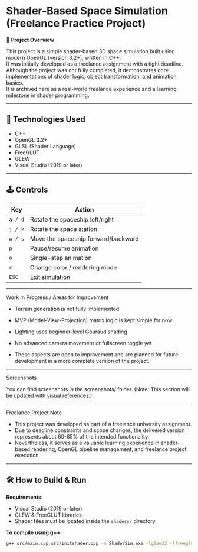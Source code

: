 # Shader-Based Space Simulation (Freelance Practice Project)

🚀 **Project Overview**

This project is a simple shader-based 3D space simulation built using modern OpenGL (version 3.2+), written in C++.  
It was initially developed as a freelance assignment with a tight deadline. Although the project was not fully completed, it demonstrates core implementations of shader logic, object transformation, and animation basics.  
It is archived here as a real-world freelance experience and a learning milestone in shader programming.

---

## 🔧 Technologies Used

- C++
- OpenGL 3.2+
- GLSL (Shader Language)
- FreeGLUT
- GLEW
- Visual Studio (2019 or later)

---

## 🕹 Controls

| Key | Action |
|-----|--------|
| `a / d` | Rotate the spaceship left/right |
| `j / k` | Rotate the space station |
| `w / s` | Move the spaceship forward/backward |
| `p` | Pause/resume animation |
| `o` | Single-step animation |
| `c` | Change color / rendering mode |
| `ESC` | Exit simulation |

---

Work In Progress / Areas for Improvement


- Terrain generation is not fully implemented

- MVP (Model-View-Projection) matrix logic is kept simple for now

- Lighting uses beginner-level Gouraud shading

- No advanced camera movement or fullscreen toggle yet

- These aspects are open to improvement and are planned for future development in a more complete version of the project.

---

Screenshots

You can find screenshots in the screenshots/ folder.
(Note: This section will be updated with visual references.)

---

Freelance Project Note

- This project was developed as part of a freelance university assignment.
- Due to deadline constraints and scope changes, the delivered version represents about 60-65% of the intended functionality.
- Nevertheless, it serves as a valuable learning experience in shader-based rendering, OpenGL pipeline management, and freelance project execution.

---


## 🛠 How to Build & Run

**Requirements:**

- Visual Studio (2019 or later)
- GLEW & FreeGLUT libraries
- Shader files must be located inside the `shaders/` directory

**To compile using g++:**

```bash
g++ src/main.cpp src/initshader.cpp -o ShaderSim.exe -lglew32 -lfreeglut -lopengl32
